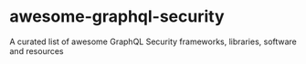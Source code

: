 # awesome-graphql-security
A curated list of awesome GraphQL Security frameworks, libraries, software and resources
